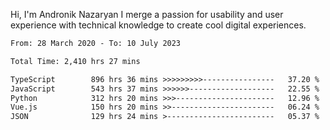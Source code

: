 Hi, I'm Andronik Nazaryan
I merge a passion for usability and user experience with technical knowledge to create cool digital experiences.


<!--START_SECTION:waka-->

```txt
From: 28 March 2020 - To: 10 July 2023

Total Time: 2,410 hrs 27 mins

TypeScript        896 hrs 36 mins >>>>>>>>>----------------   37.20 %
JavaScript        543 hrs 37 mins >>>>>>-------------------   22.55 %
Python            312 hrs 20 mins >>>----------------------   12.96 %
Vue.js            150 hrs 20 mins >>-----------------------   06.24 %
JSON              129 hrs 24 mins >------------------------   05.37 %
```

<!--END_SECTION:waka-->
